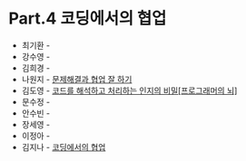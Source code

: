 # Part.4 코딩에서의 협업

- 최기환 - []()
- 강수영 - []()
- 김희경 - []()
- 나원지 - [문제해결과 협업 잘 하기](https://rowandev.notion.site/1161581c5b96806db63fdc0fc46d1d0f?pvs=4)
- 김도영 - [코드를 해석하고 처리하는 인지의 비밀[프로그래머의 뇌]](https://medium.com/@Dodo3/%ED%94%84%EB%A1%9C%EA%B7%B8%EB%9E%98%EB%A8%B8%EC%9D%98-%EB%87%8C-4c55b3286bb7)
- 문수정 - []()
- 안수빈 - []()
- 장세영 - []()
- 이정아 - []()
- 김지나 - [코딩에서의 협업](https://zzinao.notion.site/Part-4-116eefa58ec8800baface6d56de708f8?pvs=4)
